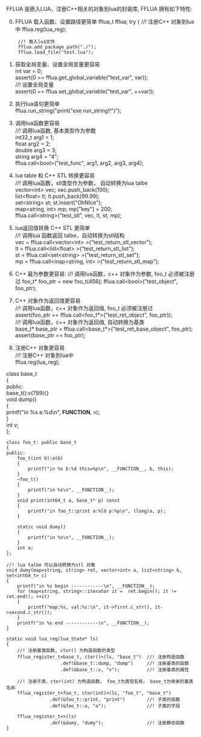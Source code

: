 FFLUA 是嵌入LUA，注册C++相关的对象到lua的封装库, FFLUA 拥有如下特性:  

0. FFLUA 载入函数、设置路径更简单
    fflua_t fflua;
    try 
    {
        //! 注册C++ 对象到lua中
        fflua.reg(lua_reg);
        
        //! 载入lua文件
        fflua.add_package_path("./");
        fflua.load_file("test.lua");


2. 获取全局变量、设置全局变量更容易  
    int var = 0;  
    assert(0 == fflua.get_global_variable("test_var", var));  
    //! 设置全局变量  
    assert(0 == fflua.set_global_variable("test_var", ++var));  

3.  执行lua语句更简单  
    fflua.run_string("print(\"exe run_string!!\")");  

4. 调用lua函数更容易  
    //! 调用lua函数, 基本类型作为参数  
        int32_t arg1 = 1;  
        float   arg2 = 2;  
        double  arg3 = 3;  
        string  arg4 = "4";  
        fflua.call\<bool\>("test_func", arg1, arg2, arg3,  arg4);  

5.  lua table 和 C++ STL 转换更容易  
    //! 调用lua函数，stl类型作为参数， 自动转换为lua talbe  
    vector\<int\> vec;        vec.push_back(100);  
    list\<float\> lt;         lt.push_back(99.99);  
    set\<string\> st;         st.insert("OhNIce");  
    map\<string, int\> mp;    mp["key"] = 200;  
    fflua.call\<string\>("test_stl", vec, lt, st,  mp);  

6.  lua返回值转换 C++ STL 更简单  
    //! 调用lua 函数返回 talbe，自动转换为stl结构  
    vec = fflua.call\<vector\<int\> \>("test_return_stl_vector");  
    lt  = fflua.call\<list\<float\> \>("test_return_stl_list");  
    st  = fflua.call\<set\<string\> \>("test_return_stl_set");  
    mp  = fflua.call\<map\<string, int\> \>("test_return_stl_map");  

7.  C++ 最为参数更容易:
    //! 调用lua函数，c++ 对象作为参数, foo_t 必须被注册过
    foo_t* foo_ptr = new foo_t(456);
    fflua.call\<bool\>("test_object", foo_ptr);

8.  C++ 对象作为返回值更容易  
    //! 调用lua函数，c++ 对象作为返回值, foo_t 必须被注册过   
    assert(foo_ptr == fflua.call\<foo_t*\>("test_ret_object", foo_ptr));  
    //! 调用lua函数，c++ 对象作为返回值, 自动转换为基类  
    base_t* base_ptr = fflua.call\<base_t*\>("test_ret_base_object", foo_ptr);  
    assert(base_ptr == foo_ptr);  

9. 注册C++ 对象更容易  
    //! 注册C++ 对象到lua中  
    fflua.reg(lua_reg);  
  


class base_t  
{  
public:  
    base_t():v(789){}  
    void dump()  
	{  
		printf("in %s a:%d\n", __FUNCTION__, v);  
	}  
	int v;  
};  


    class foo_t: public base_t  
    {  
    public:  
    	foo_t(int b):a(b)  
    	{  
    		printf("in %s b:%d this=%p\n", __FUNCTION__, b, this);  
    	}  
    	~foo_t()  
    	{  
    		printf("in %s\n", __FUNCTION__);  
    	}  
    	void print(int64_t a, base_t* p) const  
    	{  
    		printf("in foo_t::print a:%ld p:%p\n", (long)a, p);  
    	}  
      
    	static void dumy()  
    	{  
    		printf("in %s\n", __FUNCTION__);  
    	}  
    	int a;  
    };  
  
    //! lua talbe 可以自动转换为stl 对象  
    void dumy(map<string, string> ret, vector<int> a, list<string> b, set<int64_t> c)  
    {  
        printf("in %s begin ------------\n", __FUNCTION__);  
    	for (map<string, string>::iterator it =  ret.begin(); it != ret.end(); ++it)  
    	{  
    		printf("map:%s, val:%s:\n", it->first.c_str(), it->second.c_str());  
    	}  
    	printf("in %s end ------------\n", __FUNCTION__);  
    }  
      
    static void lua_reg(lua_State* ls)  
    {  
        //! 注册基类函数, ctor() 为构造函数的类型  
    	fflua_register_t<base_t, ctor()>(ls, "base_t")  //! 注册构造函数  
    					.def(&base_t::dump, "dump")     //! 注册基类的函数  
    					.def(&base_t::v, "v");          //! 注册基类的属性  
      
        //! 注册子类，ctor(int) 为构造函数， foo_t为类型名称， base_t为继承的基类名称  
    	fflua_register_t<foo_t, ctor(int)>(ls, "foo_t", "base_t")  
    				.def(&foo_t::print, "print")        //! 子类的函数  
    				.def(&foo_t::a, "a");               //! 子类的字段  
      
    	fflua_register_t<>(ls)  
    				.def(&dumy, "dumy");                //! 注册静态函数  
    }  
